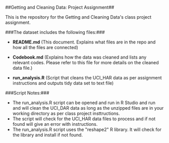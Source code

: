 ##Getting and Cleaning Data: Project Assignment##


This is the repository for the Getting and Cleaning Data's class project assignment.



###The dataset includes the following files:###

- **README.md** (This document. Explains what files are in the repo and how all the files are connected)

- **Codebook.md** (Explains how the data was cleaned and lists any relevant codes. Please refer to this file for more details on the cleaned data file.)

- **run_analysis.R** (Script that cleans the UCI_HAR data as per assignment instructions and outputs tidy data set to text file)


###Script Notes:###

- The run_analysis.R script can be opened and run in R Studio and run and will clean the UCI_DAR data as long as the unzipped files are in your working directory as per class project insttructions.
- The script will check for the UCI_HAR data files to process and if not found will give an error with instructions.
- The run_analysis.R script uses the "reshape2" R library. It will check for the library and install if not found.

